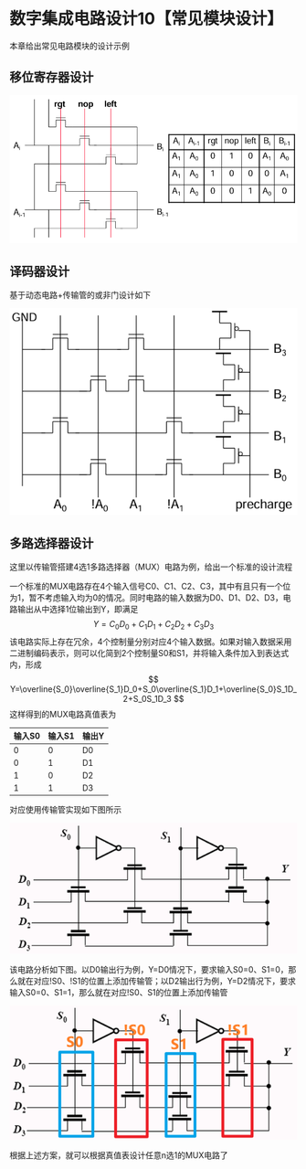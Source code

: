 # 数字集成电路设计10【常见模块设计】

本章给出常见电路模块的设计示例

## 移位寄存器设计

![image-20250525152356017](./数字集成电路设计10【常见模块设计】.assets/image-20250525152356017.png)

## 译码器设计

基于动态电路+传输管的或非门设计如下

![image-20250525152543419](./数字集成电路设计10【常见模块设计】.assets/image-20250525152543419.png)

## 多路选择器设计

这里以传输管搭建4选1多路选择器（MUX）电路为例，给出一个标准的设计流程

一个标准的MUX电路存在4个输入信号C0、C1、C2、C3，其中有且只有一个位为1，暂不考虑输入均为0的情况。同时电路的输入数据为D0、D1、D2、D3，电路输出从中选择1位输出到Y，即满足
$$
Y=C_0D_0+C_1D_1+C_2D_2+C_3D_3
$$
该电路实际上存在冗余，4个控制量分别对应4个输入数据。如果对输入数据采用二进制编码表示，则可以化简到2个控制量S0和S1，并将输入条件加入到表达式内，形成
$$
Y=\overline{S_0}\overline{S_1}D_0+S_0\overline{S_1}D_1+\overline{S_0}S_1D_2+S_0S_1D_3
$$
这样得到的MUX电路真值表为

| 输入S0 | 输入S1 | 输出Y |
| ------ | ------ | ----- |
| 0      | 0      | D0    |
| 0      | 1      | D1    |
| 1      | 0      | D2    |
| 1      | 1      | D3    |

对应使用传输管实现如下图所示

![image-20250525153003001](./数字集成电路设计10【常见模块设计】.assets/image-20250525153003001.png)

该电路分析如下图。以D0输出行为例，Y=D0情况下，要求输入S0=0、S1=0，那么就在对应!S0、!S1的位置上添加传输管；以D2输出行为例，Y=D2情况下，要求输入S0=0、S1=1，那么就在对应!S0、S1的位置上添加传输管

![image-20250525153622539](./数字集成电路设计10【常见模块设计】.assets/image-20250525153622539.png)

根据上述方案，就可以根据真值表设计任意n选1的MUX电路了